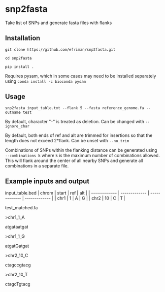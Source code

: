 # snp2fasta
Take list of SNPs and generate fasta files with flanks

## Installation
`git clone https://github.com/efriman/snp2fasta.git`

`cd snp2fasta`

`pip install .`

Requires pysam, which in some cases may need to be installed separately using `conda install -c bioconda pysam`

## Usage

`snp2fasta input_table.txt --flank 5 --fasta reference_genome.fa --outname test`

By default, character "-" is treated as deletion. Can be changed with `--ignore_char`

By default, both ends of ref and alt are trimmed for insertions so that the length does not exceed 2*flank. Can be unset with `--no_trim`

Combinations of SNPs within the flanking distance can be generated using `--combinations k` where `k` is the maximum number of combinations allowed. This will flank around the center of all nearby SNPs and generate all combinations in a separate file.

## Example inputs and output
input_table.bed
| chrom  | start | ref | alt |
| ------------- | ------------- | ------------- |  ------------- |
| chr1  | 1  | A | G |
| chr2  | 10  | C | T |

test_matched.fa

\>chr1_1_A

atgataatgat

\>chr1_1_G

atgatGatgat

\>chr2_10_C

ctagccgtacg

\>chr2_10_T

ctagcTgtacg